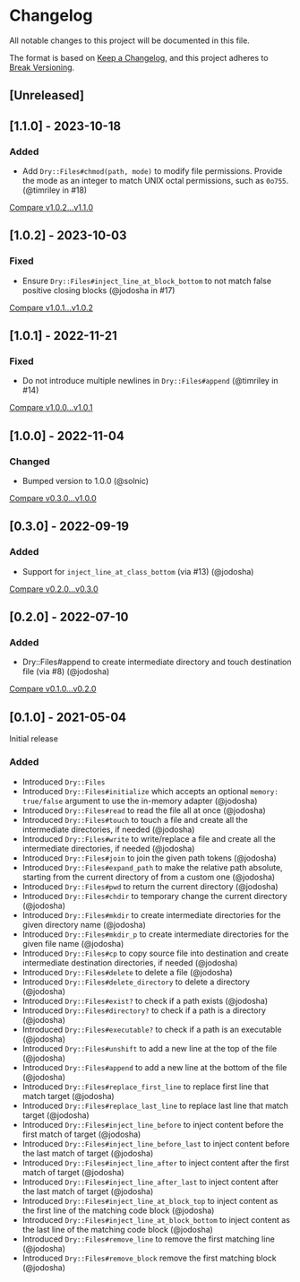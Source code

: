 # Changelog

All notable changes to this project will be documented in this file.

The format is based on [Keep a Changelog](https://keepachangelog.com/en/1.0.0/),
and this project adheres to [Break Versioning](https://www.taoensso.com/break-versioning).

## [Unreleased]


## [1.1.0] - 2023-10-18


### Added

- Add `Dry::Files#chmod(path, mode)` to modify file permissions. Provide the mode as an integer
to match UNIX octal permissions, such as `0o755`. (@timriley in #18)


[Compare v1.0.2...v1.1.0](https://github.com/dry-rb/dry-files/compare/v1.0.2...v1.1.0)

## [1.0.2] - 2023-10-03


### Fixed

- Ensure `Dry::Files#inject_line_at_block_bottom` to not match false positive closing blocks (@jodosha in #17)


[Compare v1.0.1...v1.0.2](https://github.com/dry-rb/dry-files/compare/v1.0.1...v1.0.2)

## [1.0.1] - 2022-11-21


### Fixed

- Do not introduce multiple newlines in `Dry::Files#append` (@timriley in #14)


[Compare v1.0.0...v1.0.1](https://github.com/dry-rb/dry-files/compare/v1.0.0...v1.0.1)

## [1.0.0] - 2022-11-04


### Changed

- Bumped version to 1.0.0 (@solnic)

[Compare v0.3.0...v1.0.0](https://github.com/dry-rb/dry-files/compare/v0.3.0...v1.0.0)

## [0.3.0] - 2022-09-19


### Added

- Support for `inject_line_at_class_bottom` (via #13) (@jodosha)


[Compare v0.2.0...v0.3.0](https://github.com/dry-rb/dry-files/compare/v0.2.0...v0.3.0)

## [0.2.0] - 2022-07-10


### Added

- Dry::Files#append to create intermediate directory and touch destination file (via #8) (@jodosha)


[Compare v0.1.0...v0.2.0](https://github.com/dry-rb/dry-files/compare/v0.1.0...v0.2.0)

## [0.1.0] - 2021-05-04

Initial release

### Added

- Introduced `Dry::Files`
- Introduced `Dry::Files#initialize` which accepts an optional `memory: true/false` argument to use the in-memory adapter (@jodosha)
- Introduced `Dry::Files#read` to read the file all at once (@jodosha)
- Introduced `Dry::Files#touch` to touch a file and create all the intermediate directories, if needed (@jodosha)
- Introduced `Dry::Files#write` to write/replace a file and create all the intermediate directories, if needed (@jodosha)
- Introduced `Dry::Files#join` to join the given path tokens (@jodosha)
- Introduced `Dry::Files#expand_path` to make the relative path absolute, starting from the current directory of from a custom one (@jodosha)
- Introduced `Dry::Files#pwd` to return the current directory (@jodosha)
- Introduced `Dry::Files#chdir` to temporary change the current directory (@jodosha)
- Introduced `Dry::Files#mkdir` to create intermediate directories for the given directory name (@jodosha)
- Introduced `Dry::Files#mkdir_p` to create intermediate directories for the given file name (@jodosha)
- Introduced `Dry::Files#cp` to copy source file into destination and create intermediate destination directories, if needed (@jodosha)
- Introduced `Dry::Files#delete` to delete a file (@jodosha)
- Introduced `Dry::Files#delete_directory` to delete a directory (@jodosha)
- Introduced `Dry::Files#exist?` to check if a path exists (@jodosha)
- Introduced `Dry::Files#directory?` to check if a path is a directory (@jodosha)
- Introduced `Dry::Files#executable?` to check if a path is an executable (@jodosha)
- Introduced `Dry::Files#unshift` to add a new line at the top of the file (@jodosha)
- Introduced `Dry::Files#append` to add a new line at the bottom of the file (@jodosha)
- Introduced `Dry::Files#replace_first_line` to replace first line that match target (@jodosha)
- Introduced `Dry::Files#replace_last_line` to replace last line that match target (@jodosha)
- Introduced `Dry::Files#inject_line_before` to inject content before the first match of target (@jodosha)
- Introduced `Dry::Files#inject_line_before_last` to inject content before the last match of target (@jodosha)
- Introduced `Dry::Files#inject_line_after` to inject content after the first match of target (@jodosha)
- Introduced `Dry::Files#inject_line_after_last` to inject content after the last match of target (@jodosha)
- Introduced `Dry::Files#inject_line_at_block_top` to inject content as the first line of the matching code block (@jodosha)
- Introduced `Dry::Files#inject_line_at_block_bottom` to inject content as the last line of the matching code block (@jodosha)
- Introduced `Dry::Files#remove_line` to remove the first matching line (@jodosha)
- Introduced `Dry::Files#remove_block` remove the first matching block (@jodosha)
